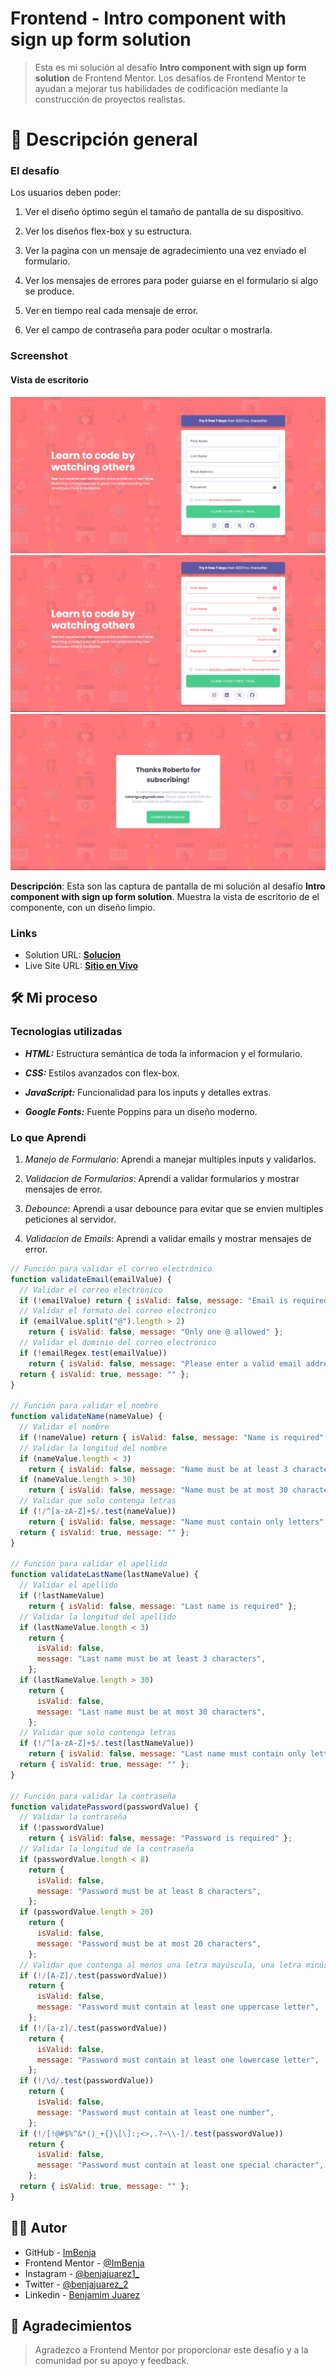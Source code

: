 # Frontend - Intro component with sign up form solution

> Esta es mi solución al desafío **Intro component with sign up form solution** de Frontend Mentor. Los desafíos de Frontend Mentor te ayudan a mejorar tus habilidades de codificación mediante la construcción de proyectos realistas.

# 📖 Descripción general

### El desafío

Los usuarios deben poder:

1. Ver el diseño óptimo según el tamaño de pantalla de su dispositivo.

2. Ver los diseños flex-box y su estructura.

3. Ver la pagina con un mensaje de agradecimiento una vez enviado el formulario.

4. Ver los mensajes de errores para poder guiarse en el formulario si algo se produce.

5. Ver en tiempo real cada mensaje de error.

6. Ver el campo de contraseña para poder ocultar o mostrarla.

### Screenshot

#### Vista de escritorio

![](../design/Results/Desktop-Result.png)
![](../design/Results/Desktop-Result-Error.png)
![](../design/Results/Desktop-Result-Sucess.png)

**Descripción**: Esta son las captura de pantalla de mi solución al desafío **Intro component with sign up form solution**. Muestra la vista de escritorio de el componente, con un diseño limpio.

### Links

- Solution URL: [**Solucion**](https://github.com/ImBenja/Frontend-Challenges/tree/main/Newbie/Free/18-intro-component-with-signup-form-master)
- Live Site URL: [**Sitio en Vivo**](https://intro-component-formf.netlify.app/)

## 🛠️ Mi proceso

### Tecnologias utilizadas

- **_HTML:_** Estructura semántica de toda la informacion y el formulario.

- **_CSS:_** Estilos avanzados con flex-box.

- **_JavaScript:_** Funcionalidad para los inputs y detalles extras.

- **_Google Fonts:_** Fuente Poppins para un diseño moderno.

### Lo que Aprendi

1. _Manejo de Formulario_: Aprendi a manejar multiples inputs y validarlos.

2. _Validacion de Formularios_: Aprendi a validar formularios y mostrar mensajes de error.

3. _Debounce_: Aprendi a usar debounce para evitar que se envien multiples peticiones al servidor.

4. _Validacion de Emails_: Aprendi a validar emails y mostrar mensajes de error.

```js
// Función para validar el correo electrónico
function validateEmail(emailValue) {
  // Validar el correo electrónico
  if (!emailValue) return { isValid: false, message: "Email is required" };
  // Validar el formato del correo electrónico
  if (emailValue.split("@").length > 2)
    return { isValid: false, message: "Only one @ allowed" };
  // Validar el dominio del correo electrónico
  if (!emailRegex.test(emailValue))
    return { isValid: false, message: "Please enter a valid email address" };
  return { isValid: true, message: "" };
}

// Función para validar el nombre
function validateName(nameValue) {
  // Validar el nombre
  if (!nameValue) return { isValid: false, message: "Name is required" };
  // Validar la longitud del nombre
  if (nameValue.length < 3)
    return { isValid: false, message: "Name must be at least 3 characters" };
  if (nameValue.length > 30)
    return { isValid: false, message: "Name must be at most 30 characters" };
  // Validar que solo contenga letras
  if (!/^[a-zA-Z]+$/.test(nameValue))
    return { isValid: false, message: "Name must contain only letters" };
  return { isValid: true, message: "" };
}

// Función para validar el apellido
function validateLastName(lastNameValue) {
  // Validar el apellido
  if (!lastNameValue)
    return { isValid: false, message: "Last name is required" };
  // Validar la longitud del apellido
  if (lastNameValue.length < 3)
    return {
      isValid: false,
      message: "Last name must be at least 3 characters",
    };
  if (lastNameValue.length > 30)
    return {
      isValid: false,
      message: "Last name must be at most 30 characters",
    };
  // Validar que solo contenga letras
  if (!/^[a-zA-Z]+$/.test(lastNameValue))
    return { isValid: false, message: "Last name must contain only letters" };
  return { isValid: true, message: "" };
}

// Función para validar la contraseña
function validatePassword(passwordValue) {
  // Validar la contraseña
  if (!passwordValue)
    return { isValid: false, message: "Password is required" };
  // Validar la longitud de la contraseña
  if (passwordValue.length < 8)
    return {
      isValid: false,
      message: "Password must be at least 8 characters",
    };
  if (passwordValue.length > 20)
    return {
      isValid: false,
      message: "Password must be at most 20 characters",
    };
  // Validar que contenga al menos una letra mayúscula, una letra minúscula, un número y un carácter especial
  if (!/[A-Z]/.test(passwordValue))
    return {
      isValid: false,
      message: "Password must contain at least one uppercase letter",
    };
  if (!/[a-z]/.test(passwordValue))
    return {
      isValid: false,
      message: "Password must contain at least one lowercase letter",
    };
  if (!/\d/.test(passwordValue))
    return {
      isValid: false,
      message: "Password must contain at least one number",
    };
  if (!/[!@#$%^&*()_+{}\[\]:;<>,.?~\\-]/.test(passwordValue))
    return {
      isValid: false,
      message: "Password must contain at least one special character",
    };
  return { isValid: true, message: "" };
}
```

## 👨‍💻 Autor

- GitHub - [ImBenja](https://github.com/ImBenja)
- Frontend Mentor - [@ImBenja](https://www.frontendmentor.io/profile/ImBenja)
- Instagram - [@benjajuarez1\_](https://www.instagram.com/benjajuarez1_/?hl=es)
- Twitter - [@benjajuarez_2](https://x.com/benjajuarez_2)
- Linkedin - [Benjamim Juarez](https://www.linkedin.com/in/benjam%C3%ADn-ju%C3%A1rez-b712592b8/)

## 🙏 Agradecimientos

> Agradezco a Frontend Mentor por proporcionar este desafío y a la comunidad por su apoyo y feedback.
